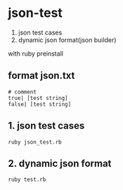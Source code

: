 # json-test

1. json test cases
2. dynamic json format(json builder)

with ruby preinstall

## format json.txt
    # comment
    true| [test string]
    false| [test string]

## 1. json test cases
    ruby json_test.rb

## 2. dynamic json format
    ruby test.rb
